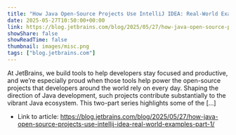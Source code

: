 ```yaml
---
title: "How Java Open-Source Projects Use IntelliJ IDEA: Real-World Examples – Part 1"
date: 2025-05-27T10:50:00+00:00
link: https://blog.jetbrains.com/blog/2025/05/27/how-java-open-source-projects-use-intellij-idea-real-world-examples-part-1/
showShare: false
showReadTime: false
thumbnail: images/misc.png
tags: ["blog.jetbrains.com"]
---
```

At JetBrains, we build tools to help developers stay focused and productive, and we’re especially proud when those tools help power the open-source projects that developers around the world rely on every day. Shaping the direction of Java development, such projects contribute substantially to the vibrant Java ecosystem. This two-part series highlights some of the […]

- Link to article: https://blog.jetbrains.com/blog/2025/05/27/how-java-open-source-projects-use-intellij-idea-real-world-examples-part-1/